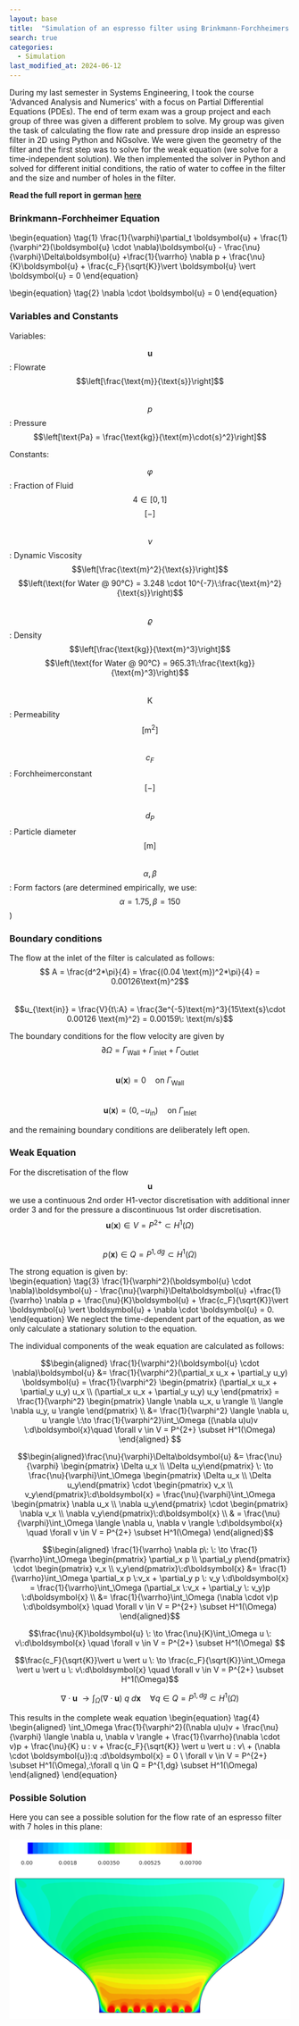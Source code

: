 ```yaml
---
layout: base
title:  "Simulation of an espresso filter using Brinkmann-Forchheimers equation"
search: true
categories: 
  - Simulation
last_modified_at: 2024-06-12
---
```


During my last semester in Systems Engineering, I took the course 'Advanced Analysis and Numerics' with a focus on Partial Differential Equations (PDEs). The end of term exam was a group project and each group of three was given a different problem to solve. My group was given the task of calculating the flow rate and pressure drop inside an espresso filter in 2D using Python and NGsolve. We were given the geometry of the filter and the first step was to solve for the weak equation (we solve for a time-independent solution). We then implemented the solver in Python and solved for different initial conditions, the ratio of water to coffee in the filter and the size and number of holes in the filter. 

**Read the full report in german [here](/assets/pdf/HANA_Project.pdf)**

### Brinkmann-Forchheimer Equation

\begin{equation}
\tag{1}
\frac{1}{\varphi}\partial_t \boldsymbol{u} + \frac{1}{\varphi^2}(\boldsymbol{u} \cdot \nabla)\boldsymbol{u} - \frac{\nu}{\varphi}\Delta\boldsymbol{u} +\frac{1}{\varrho} \nabla p + \frac{\nu}{K}\boldsymbol{u} + \frac{c_F}{\sqrt{K}}\vert \boldsymbol{u} \vert \boldsymbol{u} = 0
\end{equation}

\begin{equation}
\tag{2}
\nabla \cdot \boldsymbol{u} = 0
\end{equation}

### Variables and Constants
Variables:

$$\boldsymbol{u}$$ : Flowrate $$\left[\frac{\text{m}}{\text{s}}\right]$$ <br>
$$p$$ : Pressure $$\left[\text{Pa} = \frac{\text{kg}}{\text{m}\cdot{s}^2}\right]$$ 

Constants:

$$\varphi$$ : Fraction of Fluid $$4\in [0,1]$$ $$\left[-\right]$$  
$$\nu$$ : Dynamic Viscosity $$\left[\frac{\text{m}^2}{\text{s}}\right]$$ $$\left(\text{for Water @ 90°C} = 3.248 \cdot 10^{-7}\:\frac{\text{m}^2}{\text{s}}\right)$$  
$$\varrho$$ : Density $$\left[\frac{\text{kg}}{\text{m}^3}\right]$$ $$\left(\text{for Water @ 90°C} = 965.31\:\frac{\text{kg}}{\text{m}^3}\right)$$  
$$\text{K}$$ : Permeability $$\left[\text{m}^2\right]$$  
$$c_F$$ : Forchheimerconstant $$\left[-\right]$$  
$$d_P$$ : Particle diameter $$\left[\text{m}\right]$$  
$$\alpha, \beta$$ : Form factors (are determined empirically, we use: $$\alpha = 1.75, \beta = 150$$)  

### Boundary conditions

The flow at the inlet of the filter is calculated as follows:  
$$ A = \frac{d^2*\pi}{4} = \frac{(0.04 \text{m})^2*\pi}{4} = 0.00126\text{m}^2$$  
$$u_{\text{in}} = \frac{V}{t\:A} = \frac{3e^{-5}\text{m}^3}{15\text{s}\cdot 0.00126 \text{m}^2} = 0.00159\: \text{m/s}$$  

The boundary conditions for the flow velocity are given by  
$$\partial \Omega = \Gamma_{\text{Wall}}+\Gamma_{\text{Inlet}}+ \Gamma_{\text{Outlet}}$$  
$$\boldsymbol{u}(\boldsymbol{x}) = 0 \quad \text{on}\: \Gamma_{\text{Wall}}$$  
$$\boldsymbol{u}(\boldsymbol{x}) = (0,-u_{\text{in}}) \quad \text{on}\: \Gamma_{\text{Inlet}}$$  

and the remaining boundary conditions are deliberately left open.

### Weak Equation

For the discretisation of the flow $$\boldsymbol{u}$$ we use a continuous 2nd order H1-vector discretisation with additional inner order 3 and for the pressure a discontinuous 1st order discretisation.
$$\boldsymbol{u}(\boldsymbol{x})\in V = P^{2+} \subset H^1(\Omega)$$  
$$p(\boldsymbol{x}) \in Q = P^{1,dg} \subset H^1(\Omega)$$  

The strong equation is given by:  
\begin{equation}
\tag{3}
\frac{1}{\varphi^2}(\boldsymbol{u} \cdot \nabla)\boldsymbol{u} - \frac{\nu}{\varphi}\Delta\boldsymbol{u} +\frac{1}{\varrho} \nabla p + \frac{\nu}{K}\boldsymbol{u} + \frac{c_F}{\sqrt{K}}\vert \boldsymbol{u} \vert \boldsymbol{u} + \nabla \cdot \boldsymbol{u} = 0.
\end{equation}
We neglect the time-dependent part of the equation, as we only calculate a stationary solution to the equation. 

The individual components of the weak equation are calculated as follows:

$$\begin{aligned} \frac{1}{\varphi^2}(\boldsymbol{u} \cdot \nabla)\boldsymbol{u} &= \frac{1}{\varphi^2}(\partial_x u_x + \partial_y u_y) \boldsymbol{u} = \frac{1}{\varphi^2} \begin{pmatrix} (\partial_x u_x + \partial_y u_y) u_x \\ (\partial_x u_x + \partial_y u_y) u_y \end{pmatrix} = \frac{1}{\varphi^2} \begin{pmatrix} \langle \nabla u_x, u \rangle  \\ \langle \nabla u_y, u \rangle \end{pmatrix} \\ &= \frac{1}{\varphi^2} \langle \nabla u, u \rangle \:\to \frac{1}{\varphi^2}\int_\Omega ((\nabla u)u)v \:d\boldsymbol{x}\quad \forall v \in V = P^{2+} \subset H^1(\Omega) \end{aligned} $$

$$\begin{aligned}\frac{\nu}{\varphi}\Delta\boldsymbol{u} &= \frac{\nu}{\varphi} \begin{pmatrix} \Delta u_x \\ \Delta u_y\end{pmatrix} \: \to \frac{\nu}{\varphi}\int_\Omega \begin{pmatrix} \Delta u_x \\ \Delta u_y\end{pmatrix} \cdot \begin{pmatrix}  v_x \\ v_y\end{pmatrix}\:d\boldsymbol{x} = \frac{\nu}{\varphi}\int_\Omega \begin{pmatrix} \nabla u_x \\ \nabla u_y\end{pmatrix} \cdot \begin{pmatrix}  \nabla v_x \\ \nabla v_y\end{pmatrix}\:d\boldsymbol{x} \\ & = \frac{\nu}{\varphi}\int_\Omega \langle \nabla u, \nabla v \rangle \:d\boldsymbol{x} \quad \forall v \in V = P^{2+} \subset H^1(\Omega) \end{aligned}$$

$$\begin{aligned} \frac{1}{\varrho} \nabla p\: \: \to \frac{1}{\varrho}\int_\Omega \begin{pmatrix} \partial_x p \\ \partial_y p\end{pmatrix} \cdot \begin{pmatrix}  v_x \\ v_y\end{pmatrix}\:d\boldsymbol{x} &= \frac{1}{\varrho}\int_\Omega \partial_x p \:v_x + \partial_y p \: v_y \:d\boldsymbol{x} = \frac{1}{\varrho}\int_\Omega (\partial_x \:v_x + \partial_y \: v_y)p \:d\boldsymbol{x} \\ &= \frac{1}{\varrho}\int_\Omega (\nabla \cdot v)p \:d\boldsymbol{x} \quad \forall v \in V = P^{2+} \subset H^1(\Omega) \end{aligned}$$

$$\frac{\nu}{K}\boldsymbol{u} \: \to \frac{\nu}{K}\int_\Omega u \: v\:d\boldsymbol{x} \quad \forall v \in V = P^{2+} \subset H^1(\Omega) $$

$$\frac{c_F}{\sqrt{K}}\vert u \vert u \: \to \frac{c_F}{\sqrt{K}}\int_\Omega \vert u \vert u \: v\:d\boldsymbol{x} \quad \forall v \in V = P^{2+} \subset H^1(\Omega)$$

$$\nabla \cdot \boldsymbol{u}\: \to \int_\Omega (\nabla \cdot \boldsymbol{u})\:q \:d\boldsymbol{x}\quad \forall q \in Q = P^{1,dg} \subset H^1(\Omega)$$

This results in the complete weak equation
\begin{equation}
\tag{4}
\begin{aligned} \int_\Omega \frac{1}{\varphi^2}((\nabla u)u)v + \frac{\nu}{\varphi} \langle \nabla u, \nabla v \rangle  + \frac{1}{\varrho}(\nabla \cdot v)p + \frac{\nu}{K} u \: v + \frac{c_F}{\sqrt{K}} \vert u \vert u \: v\ + (\nabla \cdot \boldsymbol{u})\:q \:d\boldsymbol{x} = 0 \\ \forall v \in V = P^{2+} \subset H^1(\Omega),\:\forall q \in Q = P^{1,dg} \subset H^1(\Omega) \end{aligned}
\end{equation}

### Possible Solution

Here you can see a possible solution for the flow rate of an espresso filter with 7 holes in this plane:

![flowrate](/assets/image/espresso/Velocity.png)



